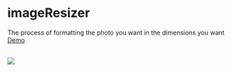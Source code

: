 # imageResizer
The process of formatting the photo you want in the dimensions you want <br>
<a href="https://mestoness.github.io/imageResizer/">Demo</a>


<br>
<img src="https://i.ibb.co/nQHy6L8/indir.png" />
